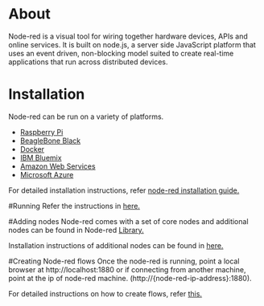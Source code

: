 # About
Node-red is a visual tool for wiring together hardware devices, APIs and online services. It is built on node.js, a server side JavaScript platform that uses an event driven, non-blocking model suited to create real-time applications that run across distributed devices.

# Installation
Node-red can be run on a variety of platforms.
  - [Raspberry Pi](https://nodered.org/docs/hardware/raspberrypi)
  - [BeagleBone Black](https://nodered.org/docs/hardware/beagleboneblack)
  - [Docker](https://nodered.org/docs/platforms/docker)
  - [IBM Bluemix](https://nodered.org/docs/platforms/bluemix)
  - [Amazon Web Services](https://nodered.org/docs/platforms/aws)
  - [Microsoft Azure](https://nodered.org/docs/platforms/azure)

For detailed installation instructions, refer [node-red installation guide.](http://nodered.org/docs/getting-started/installation)

#Running 
Refer the instructions in [here.](http://nodered.org/docs/getting-started/running)

#Adding nodes
Node-red comes with a set of core nodes and additional nodes can be found in Node-red [Library.](http://flows.nodered.org) 

Installation instructions of additional nodes can be found in [here.](http://nodered.org/docs/getting-started/adding-nodes)

#Creating Node-red flows
Once the node-red is running, point a local browser at http://localhost:1880 or if connecting from another machine, point at the ip of node-red machine. (http://{node-red-ip-address}:1880).

For detailed instructions on how to create flows, refer [this.](http://nodered.org/docs/getting-started/first-flow)

